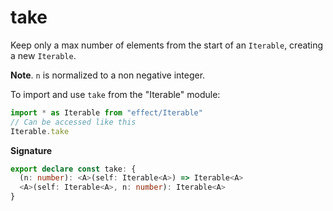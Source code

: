 # take

Keep only a max number of elements from the start of an `Iterable`, creating a new `Iterable`.

**Note**. `n` is normalized to a non negative integer.

To import and use `take` from the "Iterable" module:

```ts
import * as Iterable from "effect/Iterable"
// Can be accessed like this
Iterable.take
```

**Signature**

```ts
export declare const take: {
  (n: number): <A>(self: Iterable<A>) => Iterable<A>
  <A>(self: Iterable<A>, n: number): Iterable<A>
}
```
